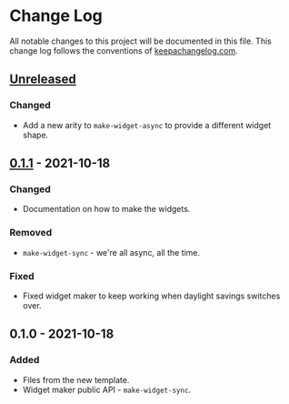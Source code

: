 # Change Log
All notable changes to this project will be documented in this file. This change log follows the conventions of [keepachangelog.com](http://keepachangelog.com/).

## [Unreleased]
### Changed
- Add a new arity to `make-widget-async` to provide a different widget shape.

## [0.1.1] - 2021-10-18
### Changed
- Documentation on how to make the widgets.

### Removed
- `make-widget-sync` - we're all async, all the time.

### Fixed
- Fixed widget maker to keep working when daylight savings switches over.

## 0.1.0 - 2021-10-18
### Added
- Files from the new template.
- Widget maker public API - `make-widget-sync`.

[Unreleased]: https://github.com/scicloj/ml.top2vec/compare/0.1.1...HEAD
[0.1.1]: https://github.com/scicloj/ml.top2vec/compare/0.1.0...0.1.1
